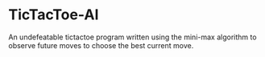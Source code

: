 # TicTacToe-AI
An undefeatable tictactoe program written using the mini-max algorithm to observe future moves to choose the best current move.
